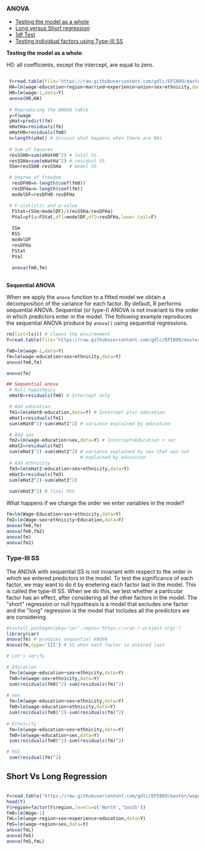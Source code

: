 ### ANOVA
 
  - [Testing the model as a whole](#whole-model)
  - [Long versus Short regression](#long-short)
  - [1df Test](#1DF)
  - [Testing individual factors using Type-III SS](#typeIII)


<div id="whole-model" />

**Testing the model as a whole**: 


H0: all coefficients, except the intercept, are equal to zero.

```r

 Y=read.table(file='https://raw.githubusercontent.com/gdlc/EPI809/master/wages.txt',header=TRUE)
 HA=lm(wage~education+region+married+experience+union+sex+ethnicity,data=Y)
 H0=lm(wage~1,data=Y)
 anova(HO,HA)
 
 # Reproducing the ANOVA table
 y=Y$wage
 yHat=predict(fm)
 eHatHa=residuals(fm)
 eHatH0=residuals(fm0)
 n=length(yHat) # discuss what happens when there are NAs
 
 # Sum of Squares
 resSSH0=sum(eHatH0^2) # total SS  
 resSSHa=sum(eHatHa^2) # residual SS
 SSm=resSSH0-resSSHa   # model SS

 # Degree of freedom
  resDFH0=n-length(coef(fm0))
  resDFHa=n-length(coef(fm))
  modelDF=resDFH0-resDFHa

 # F-statistic and p-value
  FStat=(SSm/modelDF)/(resSSHa/resDFHa)
  PVal=pf(q=FStat,df1=modelDF,df2=resDFHa,lower.tail=F)
  
  SSm
  RSS
  modelDF
  resDFHa
  FStat
  PVal
  
  anova(fm0,fm)
  
```

<div id="long-short" />

<div id="1DF" />



<div id="typeIII" />


**Sequential ANOVA**

When we apply the `anova` function to a fitted model we obtain a decomposition of the variance for each factor. By default, R performs sequential ANOVA. Sequential (or type-I) ANOVA is not invariant to the order in which predictors enter in the model. The following example reproduces the sequential ANOVA produce by `anova()` using sequential regressions. 

```r
rm(list=ls()) # cleans the environment
Y=read.table(file='https://raw.githubusercontent.com/gdlc/EPI809/master/wages.txt',header=T)

fm0=lm(wage~1,data=Y)
fm=lm(wage~education+sex+ethnicity,data=Y)
anova(fm0,fm)

anova(fm)

## Sequential anova
 # Null hypothesis
 eHat0=residuals(fm0) # Intercept only

 # Add education
 fm1=lm(eHat0~education,data=Y) # Intercept plus education
 eHat1=residuals(fm1)
 sum(eHat0^2)-sum(eHat1^2) # variance explained by education

 # Add sex
 fm2=lm(wage~education+sex,data=Y) # Intercept+Education + sec
 eHat2=residuals(fm2)
 sum(eHat1^2)-sum(eHat2^2) # variance explained by sex that was not 
                           # explained by education.
 # Add ethnicity
 fm3=lm(eHat2~education+sex+ethnicity,data=Y)
 eHat3=residuals(fm3)
 sum(eHat2^2)-sum(eHat3^2)
 
 sum(eHat3^2) # final RSS

```

What happens if we change the order we enter variables in the model?

```r
fm=lm(Wage~Education+sex+ethnicity,data=Y)
fm2=lm(Wage~sex+ethnicity+Education,data=Y)
anova(fm0,fm)
anova(fm0,fm2)
anova(fm)
anova(fm2)
```

### Type-III SS 

The ANOVA with sequential SS is not invariant with respect to the order in which we entered predictors in the model. To test the significance of each factor, we may want to do it by enetering each factor last in the model. This is called the type-III SS. When we do this, we test whether a particular factor has an effect, after considering all the other factors in the model. The "short" regression or null hypothesis is a model that excludes one factor and the "long" regression is the model that includes all the predictors we are considering.


```r
#install.packages(pkg='car',repos='https://cran.r-project.org/')
library(car)
anova(fm) # produces sequential ANOVA
Anova(fm,type='III') # SS when each factor is entered last

# Let's verify

# Education
 fm=lm(wage~education+sex+ethnicity,data=Y)
 fm0=lm(wage~sex+ethnicity,data=Y)
 sum(residuals(fm0)^2)-sum(residuals(fm)^2)
 
# sex
 fm=lm(wage~education+sex+ethnicity,data=Y)
 fm0=lm(wage~education+ethnicity,data=Y)
 sum(residuals(fm0)^2)-sum(residuals(fm)^2)
 
# Ethnicity
 fm=lm(wage~education+sex+ethnicity,data=Y)
 fm0=lm(wage~education+sex,data=Y)
 sum(residuals(fm0)^2)-sum(residuals(fm)^2)

# RSS
 sum(residual(fm)^2)

```


## Short Vs Long Regression

```r

Y=read.table('https://raw.githubusercontent.com/gdlc/EPI809/master/wages.txt',header=T)
head(Y)
Y$region=factor(Y$region,levels=c('North','South'))
fm0=lm(Wage~1)
fmL=lm(wage~region+sex+experience+education,data=Y)
fmS=lm(wage~region+sex,data=Y)
anova(fmL)
anova(fmS)
anova(fmS,fmL)

```
